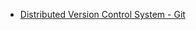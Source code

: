 - [Distributed Version Control System - Git](./邓江波-Distributed%20Version%20Control%20System%20-%20Git.pdf)